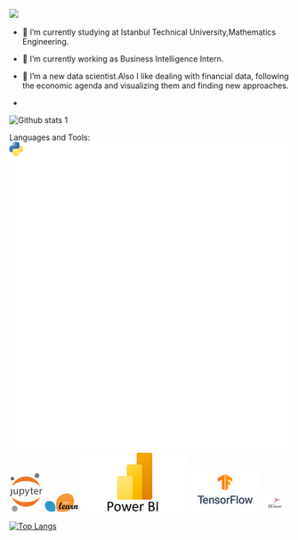 [![](https://i.stack.imgur.com/gVE0j.png)](https://www.linkedin.com/in/bora-kaya)
&nbsp;

- 🔭 I’m currently studying at Istanbul Technical University,Mathematics Engineering.
- 🌱 I’m currently working as Business Intelligence Intern.
- 👯 I’m a new data scientist.Also I like dealing with financial data, following the economic agenda and visualizing them
and finding new approaches.

- 
![Github stats 1](https://github-readme-stats.vercel.app/api?username=kaboya19&show_icons=true&theme=gradient)

Languages and Tools:
<img src="Adsız.png" width="auto">
<img src="1.png" width="auto">
<img src="2.png" width="auto">
<img src="3.png" width="auto">
<img src="4.png" width="auto">
<img src="5.png" width="auto">


[![Top Langs](https://github-readme-stats.vercel.app/api/top-langs/?username=kaboya19)](https://github.com/anuraghazra/github-readme-stats)

